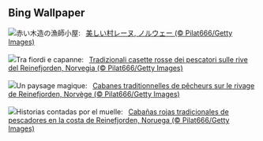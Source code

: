 ## Bing Wallpaper
![](https://www.bing.com/th?id=OHR.ReinefjordenNorway_JA-JP8145740016_UHD.jpg&w=1000)赤い木造の漁師小屋:&nbsp;&ensp;[美しい村レーヌ, ノルウェー (© Pilat666/Getty Images)](https://www.bing.com/th?id=OHR.ReinefjordenNorway_JA-JP8145740016_UHD.jpg)
<br><br/>
![](https://www.bing.com/th?id=OHR.ReinefjordenNorway_IT-IT7180371144_UHD.jpg&w=1000)Tra fiordi e capanne:&nbsp;&ensp;[Tradizionali casette rosse dei pescatori sulle rive del Reinefjorden, Norvegia (© Pilat666/Getty Images)](https://www.bing.com/th?id=OHR.ReinefjordenNorway_IT-IT7180371144_UHD.jpg)
<br><br/>
![](https://www.bing.com/th?id=OHR.ReinefjordenNorway_FR-FR9231276610_UHD.jpg&w=1000)Un paysage magique:&nbsp;&ensp;[Cabanes traditionnelles de pêcheurs sur le rivage de Reinefjorden, Norvège (© Pilat666/Getty Images)](https://www.bing.com/th?id=OHR.ReinefjordenNorway_FR-FR9231276610_UHD.jpg)
<br><br/>
![](https://www.bing.com/th?id=OHR.ReinefjordenNorway_ES-ES2052368531_UHD.jpg&w=1000)Historias contadas por el muelle:&nbsp;&ensp;[Cabañas rojas tradicionales de pescadores en la costa de Reinefjorden, Noruega (© Pilat666/Getty Images)](https://www.bing.com/th?id=OHR.ReinefjordenNorway_ES-ES2052368531_UHD.jpg)
<br><br/>
